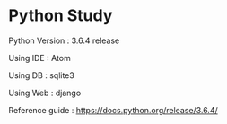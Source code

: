 # Python Study



Python Version : 3.6.4 release



Using IDE : Atom 

Using DB : sqlite3

Using Web : django



Reference guide : https://docs.python.org/release/3.6.4/